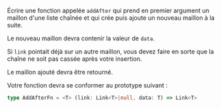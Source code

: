 Écrire une fonction appelée `addAfter` qui prend en premier argument un maillon d'une liste chaînée et qui crée puis ajoute un nouveau maillon à la suite.

Le nouveau maillon devra contenir la valeur de `data`.

Si `link` pointait déjà sur un autre maillon, vous devez faire en sorte que la chaîne ne soit pas cassée après votre insertion.

Le maillon ajouté devra être retourné.

Votre fonction devra se conformer au prototype suivant :

```typescript
type AddAfterFn = <T> (link: Link<T>|null, data: T) => Link<T>
```